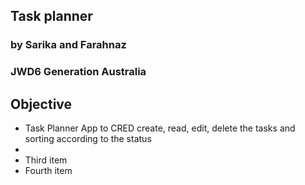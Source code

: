 ##  Task planner

### by Sarika and Farahnaz

###  JWD6 Generation Australia 

## Objective
* Task Planner App to CRED create, read, edit, delete the tasks and sorting according to the status
* 
* Third item
* Fourth item
